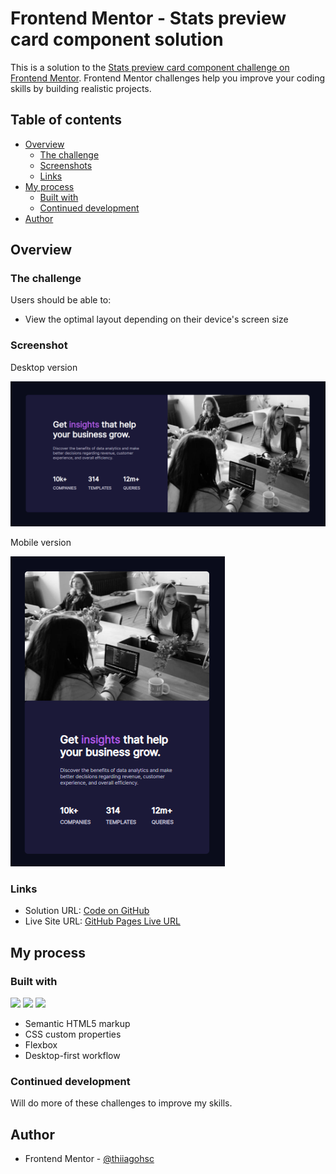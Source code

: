 # Frontend Mentor - Stats preview card component solution

This is a solution to the [Stats preview card component challenge on Frontend Mentor](https://www.frontendmentor.io/challenges/stats-preview-card-component-8JqbgoU62/hub). Frontend Mentor challenges help you improve your coding skills by building realistic projects.

## Table of contents

- [Overview](#overview)
  - [The challenge](#the-challenge)
  - [Screenshots](#screenshots)
  - [Links](#links)
- [My process](#my-process)
  - [Built with](#built-with)
  - [Continued development](#continued-development)
- [Author](#author)

## Overview

### The challenge

Users should be able to:

- View the optimal layout depending on their device's screen size

### Screenshot

Desktop version

![desktop version](/images/Version_Desktop.PNG)

Mobile version

![mobile version](/images/Version_Mobile.PNG)

### Links

- Solution URL: [Code on GitHub](https://github.com/thiiagohsc/frontendmentor-stats-preview-card-component)
- Live Site URL: [GitHub Pages Live URL](https://thiiagohsc.github.io/frontendmentor-stats-preview-card-component/)

## My process

### Built with

<!-- Bagdes -->

![](https://img.shields.io/badge/HTML5-E34F26?style=for-the-badge&logo=html5&logoColor=white)
![](https://img.shields.io/badge/Git-F05032?style=for-the-badge&logo=git&logoColor=white)
![](https://camo.githubusercontent.com/e6b67b27998fca3bccf4c0ee479fc8f9de09d91f389cccfbe6cb1e29c10cfbd7/68747470733a2f2f696d672e736869656c64732e696f2f62616467652f637373332d2532333135373242362e7376673f7374796c653d666f722d7468652d6261646765266c6f676f3d63737333266c6f676f436f6c6f723d7768697465)

- Semantic HTML5 markup
- CSS custom properties
- Flexbox
- Desktop-first workflow

### Continued development

Will do more of these challenges to improve my skills.

## Author

- Frontend Mentor - [@thiiagohsc](https://www.frontendmentor.io/profile/thiiagohsc)
